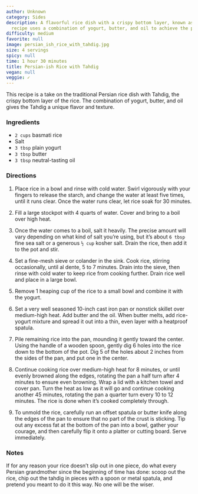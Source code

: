 ```yaml
---
author: Unknown
category: Sides
description: A flavorful rice dish with a crispy bottom layer, known as Tahdig. This
  recipe uses a combination of yogurt, butter, and oil to achieve the perfect crust.
difficulty: medium
favorite: null
image: persian_ish_rice_with_tahdig.jpg
size: 4 servings
spicy: null
time: 1 hour 30 minutes
title: Persian-ish Rice with Tahdig
vegan: null
veggie: ✓
---
```

This recipe is a take on the traditional Persian rice dish with Tahdig, the crispy bottom layer of the rice. The combination of yogurt, butter, and oil gives the Tahdig a unique flavor and texture.

### Ingredients

* `2 cups` basmati rice
* Salt
* `3 tbsp` plain yogurt
* `3 tbsp` butter
* `3 tbsp` neutral-tasting oil

### Directions

1. Place rice in a bowl and rinse with cold water. Swirl vigorously with your fingers to release the starch, and change the water at least five times, until it runs clear. Once the water runs clear, let rice soak for 30 minutes.

2. Fill a large stockpot with 4 quarts of water. Cover and bring to a boil over high heat.

3. Once the water comes to a boil, salt it heavily. The precise amount will vary depending on what kind of salt you’re using, but it’s about `6 tbsp` fine sea salt or a generous `½ cup` kosher salt. Drain the rice, then add it to the pot and stir.

4. Set a fine-mesh sieve or colander in the sink. Cook rice, stirring occasionally, until al dente, 5 to 7 minutes. Drain into the sieve, then rinse with cold water to keep rice from cooking further. Drain rice well and place in a large bowl.

5. Remove 1 heaping cup of the rice to a small bowl and combine it with the yogurt.

6. Set a very well seasoned 10-inch cast iron pan or nonstick skillet over medium-high heat. Add butter and the oil. When butter melts, add rice-yogurt mixture and spread it out into a thin, even layer with a heatproof spatula.

7. Pile remaining rice into the pan, mounding it gently toward the center. Using the handle of a wooden spoon, gently dig 6 holes into the rice down to the bottom of the pot. Dig 5 of the holes about 2 inches from the sides of the pan, and put one in the center.

8. Continue cooking rice over medium-high heat for 8 minutes, or until evenly browned along the edges, rotating the pan a half turn after 4 minutes to ensure even browning. Wrap a lid with a kitchen towel and cover pan. Turn the heat as low as it will go and continue cooking another 45 minutes, rotating the pan a quarter turn every 10 to 12 minutes. The rice is done when it’s cooked completely through.

9. To unmold the rice, carefully run an offset spatula or butter knife along the edges of the pan to ensure that no part of the crust is sticking. Tip out any excess fat at the bottom of the pan into a bowl, gather your courage, and then carefully flip it onto a platter or cutting board. Serve immediately.

### Notes

If for any reason your rice doesn’t slip out in one piece, do what every Persian grandmother since the beginning of time has done: scoop out the rice, chip out the tahdig in pieces with a spoon or metal spatula, and pretend you meant to do it this way. No one will be the wiser.
